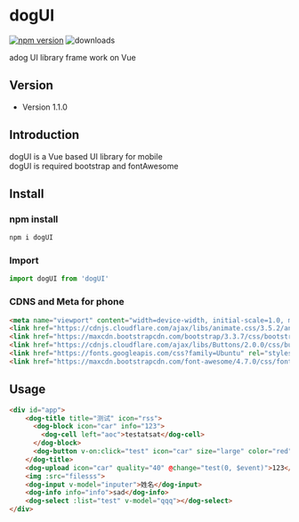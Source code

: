 # dogUI
[![npm version](https://badge.fury.io/js/dogui.svg)](https://badge.fury.io/js/dogui)
![downloads](https://img.shields.io/npm/dm/dogui.svg)

adog UI library frame work on Vue

## Version

- Version 1.1.0

## Introduction

dogUI is a Vue based UI library for mobile  
dogUI is required bootstrap and fontAwesome

## Install

### npm install

```bash
npm i dogUI
```
### Import

```js
import dogUI from 'dogUI'
```
### CDNS and Meta for phone

```html
<meta name="viewport" content="width=device-width, initial-scale=1.0, maximum-scale=1.0, minimum-scale=1.0, user-scalable=no, target-densitydpi=device-dpi">
<link href="https://cdnjs.cloudflare.com/ajax/libs/animate.css/3.5.2/animate.min.css" rel="stylesheet">
<link href="https://maxcdn.bootstrapcdn.com/bootstrap/3.3.7/css/bootstrap.min.css" rel="stylesheet">
<link href="https://cdnjs.cloudflare.com/ajax/libs/Buttons/2.0.0/css/buttons.min.css" rel="stylesheet">
<link href="https://fonts.googleapis.com/css?family=Ubuntu" rel="stylesheet">
<link href="https://maxcdn.bootstrapcdn.com/font-awesome/4.7.0/css/font-awesome.min.css" rel="stylesheet">
```

## Usage

```html
<div id="app">
    <dog-title title="测试" icon="rss">
      <dog-block icon="car" info="123">
        <dog-cell left="aoc">testatsat</dog-cell>
      </dog-block>
      <dog-button v-on:click="test" icon="car" size="large" color="red">123</dog-button>
    </dog-title>
    <dog-upload icon="car" quality="40" @change="test(0, $event)">123</dog-upload>
    <img :src="filesss">
    <dog-input v-model="inputer">姓名</dog-input>
    <dog-info info="info">sad</dog-info>
    <dog-select :list="test" v-model="qqq"></dog-select>
</div>
```